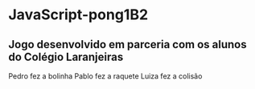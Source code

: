 # JavaScript-pong1B2
## Jogo desenvolvido em parceria com os alunos do Colégio Laranjeiras
Pedro fez a bolinha
Pablo fez a raquete 
Luiza fez a colisão 
